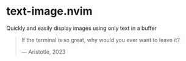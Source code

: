 # text-image.nvim

Quickly and easily display images using only text in a buffer

> If the terminal is so great, why would you ever want to leave it?
>
> — Aristotle, 2023
